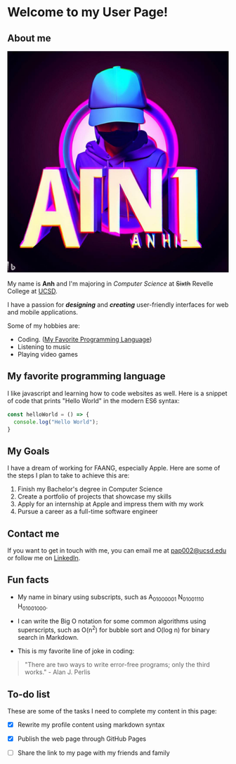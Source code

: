 # Welcome to my User Page!

## About me

![My profile picture](./images/illu.jpeg)

My name is **Anh** and I'm majoring in *Computer Science* at ~~Sixth~~ Revelle College at [UCSD](https://ucsd.edu/). 

I have a passion for **_designing_** and ***creating*** user-friendly interfaces for web and mobile applications. 

Some of my hobbies are:

- Coding. ([My Favorite Programming Language](#my-favorite-programming-language))
- Listening to music
- Playing video games

## My favorite programming language

I like javascript and learning how to code websites as well. Here is a snippet of code that prints "Hello World" in the modern ES6 syntax:

```javascript
const helloWorld = () => {
  console.log("Hello World");
}
```

## My Goals

I have a dream of working for FAANG, especially Apple. Here are some of the steps I plan to take to achieve this are:

1. Finish my Bachelor's degree in Computer Science
2. Create a portfolio of projects that showcase my skills
3. Apply for an internship at Apple and impress them with my work
4. Pursue a career as a full-time software engineer

## Contact me

If you want to get in touch with me, you can email me at [pap002@ucsd.edu](mailto:pap002@ucsd.edu) or follow me on [LinkedIn](https://www.linkedin.com/in/phuanh004).

## Fun facts

- My name in binary using subscripts, such as A<sub>01000001</sub> N<sub>01001110</sub> H<sub>01001000</sub>.
- I can write the Big O notation for some common algorithms using superscripts, such as O(n<sup>2</sup>) for bubble sort and O(log n) for binary search in Markdown.

- This is my favorite line of joke in coding:

> "There are two ways to write error-free programs; only the third works." - Alan J. Perlis
## To-do list

These are some of the tasks I need to complete my content in this page:

- [x] Rewrite my profile content using markdown syntax
- [x] Publish the web page through GitHub Pages
- [ ] Share the link to my page with my friends and family

